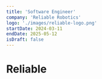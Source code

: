 ```yaml
---
title: 'Software Engineer'
company: 'Reliable Robotics'
logo: './images/reliable-logo.png'
startDate: 2024-03-11
endDate: 2025-05-12
isDraft: false
---
```


# Reliable
